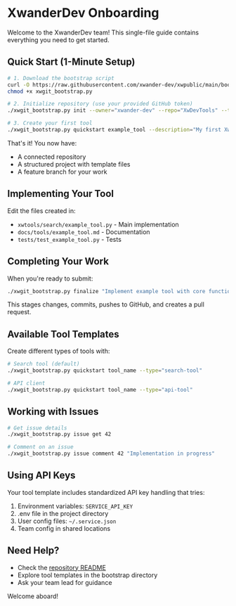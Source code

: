 # XwanderDev Onboarding

Welcome to the XwanderDev team! This single-file guide contains everything you need to get started.

## Quick Start (1-Minute Setup)

```bash
# 1. Download the bootstrap script
curl -O https://raw.githubusercontent.com/xwander-dev/xwpublic/main/bootstrap/xwgit_bootstrap.py
chmod +x xwgit_bootstrap.py

# 2. Initialize repository (use your provided GitHub token)
./xwgit_bootstrap.py init --owner="xwander-dev" --repo="XwDevTools" --token="your_github_token"

# 3. Create your first tool
./xwgit_bootstrap.py quickstart example_tool --description="My first XwanderDev tool" --type="search-tool"
```

That's it! You now have:
- A connected repository
- A structured project with template files
- A feature branch for your work

## Implementing Your Tool

Edit the files created in:
- `xwtools/search/example_tool.py` - Main implementation
- `docs/tools/example_tool.md` - Documentation
- `tests/test_example_tool.py` - Tests

## Completing Your Work

When you're ready to submit:

```bash
./xwgit_bootstrap.py finalize "Implement example tool with core functionality" --issue=42
```

This stages changes, commits, pushes to GitHub, and creates a pull request.

## Available Tool Templates

Create different types of tools with:

```bash
# Search tool (default)
./xwgit_bootstrap.py quickstart tool_name --type="search-tool"

# API client
./xwgit_bootstrap.py quickstart tool_name --type="api-tool"
```

## Working with Issues

```bash
# Get issue details
./xwgit_bootstrap.py issue get 42

# Comment on an issue
./xwgit_bootstrap.py issue comment 42 "Implementation in progress"
```

## Using API Keys

Your tool template includes standardized API key handling that tries:
1. Environment variables: `SERVICE_API_KEY`
2. .env file in the project directory
3. User config files: `~/.service.json`
4. Team config in shared locations

## Need Help?

- Check the [repository README](https://github.com/xwander-dev/xwpublic)
- Explore tool templates in the bootstrap directory
- Ask your team lead for guidance

Welcome aboard!